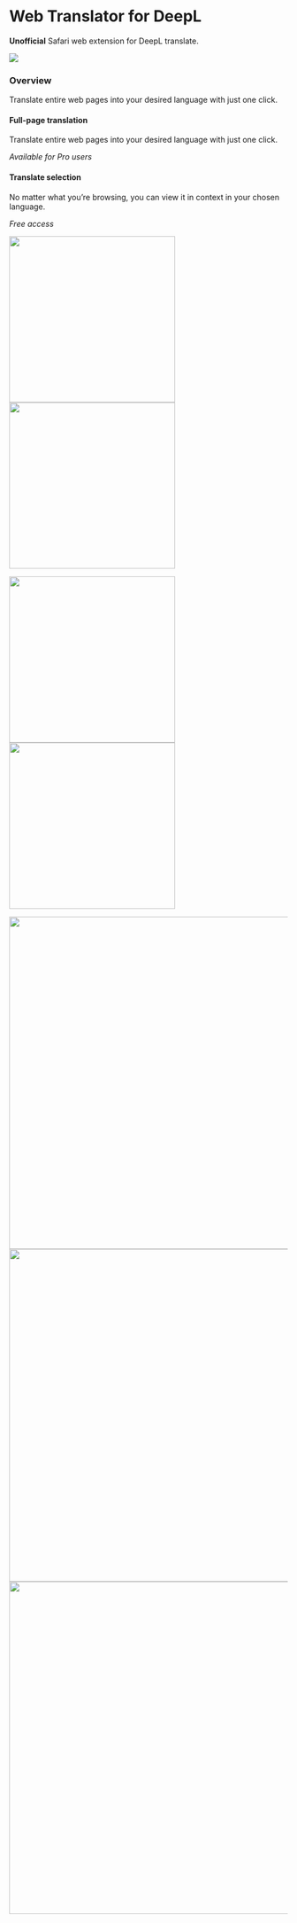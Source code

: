 # Web Translator for DeepL


**Unofficial** Safari web extension for DeepL translate.

<a href="https://apps.apple.com/us/app/web-translator-for-deepl/id6443492610"><img src="https://user-images.githubusercontent.com/40610/198906114-99432110-0bf6-4fc9-994a-4f64064e9374.svg"></a>

### Overview

Translate entire web pages into your desired language with just one click. 

#### Full-page translation

Translate entire web pages into your desired language with just one click.

*Available for Pro users*

#### Translate selection

No matter what you’re browsing, you can view it in context in your chosen language.

*Free access*

<img src="https://user-images.githubusercontent.com/40610/198906657-43583a57-0076-4c43-ac82-ed7b39cb5ced.png" width="300px"> <img src="https://user-images.githubusercontent.com/40610/198906656-8ba994dc-97b2-42f9-95ed-804ca9831e15.png" width="300px">

<img src="https://user-images.githubusercontent.com/40610/198906655-6883ca57-7cd3-4eef-a8b5-c54375b4a733.png" width="300px"> <img src="https://user-images.githubusercontent.com/40610/198906654-b747d095-8cdf-435c-a7a0-b3bdcf417868.png" width="300px">

<img src="https://user-images.githubusercontent.com/40610/198906575-65b59001-52a3-42bd-990d-78ad44080eba.png" width="600px">

<img src="https://user-images.githubusercontent.com/40610/198906580-c9a15ca8-c07f-4e23-a442-2ca38356b074.png" width="600px">

<img src="https://user-images.githubusercontent.com/40610/198906581-1ea2761c-3134-4179-a99d-b000c157e601.png" width="600px">

